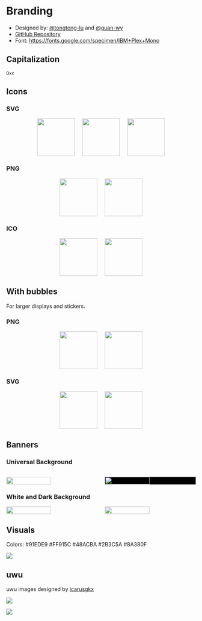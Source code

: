 # Branding

- Designed by: [@tongtong-lu](https://github.com/tongtong-lu) and [@guan-wy](https://github.com/guan-wy)
- [GitHub Repository](https://github.com/oxc-project/oxc-assets)
- Font: https://fonts.google.com/specimen/IBM+Plex+Mono

## Capitalization

`Oxc`

## Icons

### SVG

<p style="display:flex;justify-content:center;">
  <img src="https://cdn.jsdelivr.net/gh/oxc-project/oxc-assets/square.svg" width="100" />
  &nbsp;&nbsp;&nbsp;&nbsp;&nbsp;
  <img src="https://cdn.jsdelivr.net/gh/oxc-project/oxc-assets/round.svg" width="100" />
  &nbsp;&nbsp;&nbsp;&nbsp;&nbsp;
  <img src="https://cdn.jsdelivr.net/gh/oxc-project/oxc-assets/anchor.svg" width="100" />
</p>

### PNG

<p style="display:flex;justify-content:center;">
  <img src="https://cdn.jsdelivr.net/gh/oxc-project/oxc-assets/square.png" width="100" />
  &nbsp;&nbsp;&nbsp;&nbsp;&nbsp;
  <img src="https://cdn.jsdelivr.net/gh/oxc-project/oxc-assets/round.png" width="100" />
</p>

### ICO

<p style="display:flex;justify-content:center;">
  <img src="https://cdn.jsdelivr.net/gh/oxc-project/oxc-assets/square.ico" width="100" />
  &nbsp;&nbsp;&nbsp;&nbsp;&nbsp;
  <img src="https://cdn.jsdelivr.net/gh/oxc-project/oxc-assets/round.ico" width="100" />
</p>

## With bubbles

For larger displays and stickers.

### PNG

<p style="display:flex;justify-content:center;">
  <img src="https://cdn.jsdelivr.net/gh/oxc-project/oxc-assets/square-bubbles.png" width="100" />
  &nbsp;&nbsp;&nbsp;&nbsp;&nbsp;
  <img src="https://cdn.jsdelivr.net/gh/oxc-project/oxc-assets/round-bubbles.png" width="100" />
</p>

### SVG

<p style="display:flex;justify-content:center;">
  <img src="https://cdn.jsdelivr.net/gh/oxc-project/oxc-assets/square-bubbles.svg" width="100" />
  &nbsp;&nbsp;&nbsp;&nbsp;&nbsp;
  <img src="https://cdn.jsdelivr.net/gh/oxc-project/oxc-assets/round-bubbles.svg" width="100" />
</p>

## Banners

### Universal Background

<p><img src="" /></p>

<p style="display:flex;justify-content:center;">
  <img src="https://cdn.jsdelivr.net/gh/oxc-project/oxc-assets/preview-universal.png" width="49%" />
  &nbsp;&nbsp;&nbsp;&nbsp;&nbsp;
  <img style="background:black" src="https://cdn.jsdelivr.net/gh/oxc-project/oxc-assets/preview-universal.png" width="49%" />
</p>

### White and Dark Background

<p style="display:flex;justify-content:center;">
  <img src="https://cdn.jsdelivr.net/gh/oxc-project/oxc-assets/preview-white-bubbles.png" width="49%" />
  &nbsp;&nbsp;&nbsp;&nbsp;&nbsp;
  <img src="https://cdn.jsdelivr.net/gh/oxc-project/oxc-assets/preview-dark-bubbles.png" width="49%" />
</p>

## Visuals

Colors: #91EDE9 #FF915C #48ACBA #2B3C5A #8A380F

<p><img src="https://cdn.jsdelivr.net/gh/oxc-project/oxc-assets/VI.png" /></p>

## uwu

uwu images designed by [icarusgkx](https://x.com/icarusgkx)

<p><img src="https://cdn.jsdelivr.net/gh/oxc-project/oxc-assets/uwu.png" /></p>
<p><img src="https://cdn.jsdelivr.net/gh/oxc-project/oxc-assets/uwu-shadow.png" /></p>
